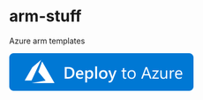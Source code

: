 # arm-stuff
Azure arm templates

[![Deploy To Azure](https://raw.githubusercontent.com/Azure/azure-quickstart-templates/master/1-CONTRIBUTION-GUIDE/images/deploytoazure.svg?sanitize=true)](https://portal.azure.com/#create/Microsoft.Template/uri/https%3A%2F%2Fraw.githubusercontent.com%2Fcarrba%2Farm-stuff%2Fmaster%2Fsql%2Fazuredeploy.json)
